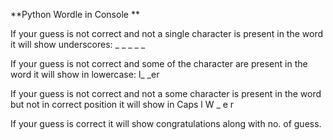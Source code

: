 **Python Wordle in Console **


If your guess is not correct and not a single character is present in the word it will show underscores: _ _ _ _ _

If your guess is not correct and some of the character are present in the word it will show in lowercase: l_ _er

If your guess is not correct and not a some character is present  in the word but not in correct position it will show in Caps  l W _ e r

If your guess is  correct it will show congratulations along with no. of guess.
